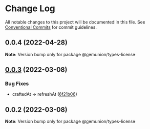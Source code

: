 # Change Log

All notable changes to this project will be documented in this file.
See [Conventional Commits](https://conventionalcommits.org) for commit guidelines.

## 0.0.4 (2022-04-28)

**Note:** Version bump only for package @gemunion/types-license





## [0.0.3](https://github.com/gemunion/common-packages/compare/@gemunion/types-license@0.0.2...@gemunion/types-license@0.0.3) (2022-03-08)


### Bug Fixes

* craftedAt -> refreshAt ([6f21b06](https://github.com/gemunion/common-packages/commit/6f21b066fd7c50bb74f4d3220b51db57feef3774))





## 0.0.2 (2022-03-08)

**Note:** Version bump only for package @gemunion/types-license
